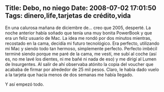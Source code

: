 Title: Debo, no niego
Date: 2008-07-02 17:01:50
Tags: dinero,life,tarjetas de crédito,vida
---
En una calurosa mañana de diciembre de... creo que 2005, desperté. La noche anterior había soñado que tenía una muy bonita PowerBook y que era un feliz usuario de Mac. La idea me rondó por dos minutos mientras, recostado en la cama, decidía mi futuro tecnológico. Era perfecto, utilizando mi Mac y siendo todo tan hermoso, simplemente perfecto. Perfecto imbécil terminé siendo porque me paré de la cama, me vestí, me subí al coche (así es, no me lavé los dientes, ni me bañé ni nada de eso) y me dirigí al Lumen de Insurgentes. Al salir de ahí observaba atónito la copia del voucher que acababa de firmar por alrededor de 25 mil pesos. Claro, le había dado vuelo a la tarjeta que hacía menos de dos semanas me había llegado.

Y así empezó todo.